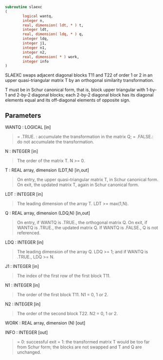 ```fortran
subroutine slaexc
(
        logical wantq,
        integer n,
        real, dimension( ldt, * ) t,
        integer ldt,
        real, dimension( ldq, * ) q,
        integer ldq,
        integer j1,
        integer n1,
        integer n2,
        real, dimension( * ) work,
        integer info
)
```

SLAEXC swaps adjacent diagonal blocks T11 and T22 of order 1 or 2 in
an upper quasi-triangular matrix T by an orthogonal similarity
transformation.

T must be in Schur canonical form, that is, block upper triangular
with 1-by-1 and 2-by-2 diagonal blocks; each 2-by-2 diagonal block
has its diagonal elements equal and its off-diagonal elements of
opposite sign.

## Parameters
WANTQ : LOGICAL [in]
> = .TRUE. : accumulate the transformation in the matrix Q;
> = .FALSE.: do not accumulate the transformation.

N : INTEGER [in]
> The order of the matrix T. N >= 0.

T : REAL array, dimension (LDT,N) [in,out]
> On entry, the upper quasi-triangular matrix T, in Schur
> canonical form.
> On exit, the updated matrix T, again in Schur canonical form.

LDT : INTEGER [in]
> The leading dimension of the array T. LDT >= max(1,N).

Q : REAL array, dimension (LDQ,N) [in,out]
> On entry, if WANTQ is .TRUE., the orthogonal matrix Q.
> On exit, if WANTQ is .TRUE., the updated matrix Q.
> If WANTQ is .FALSE., Q is not referenced.

LDQ : INTEGER [in]
> The leading dimension of the array Q.
> LDQ >= 1; and if WANTQ is .TRUE., LDQ >= N.

J1 : INTEGER [in]
> The index of the first row of the first block T11.

N1 : INTEGER [in]
> The order of the first block T11. N1 = 0, 1 or 2.

N2 : INTEGER [in]
> The order of the second block T22. N2 = 0, 1 or 2.

WORK : REAL array, dimension (N) [out]

INFO : INTEGER [out]
> = 0: successful exit
> = 1: the transformed matrix T would be too far from Schur
> form; the blocks are not swapped and T and Q are
> unchanged.
